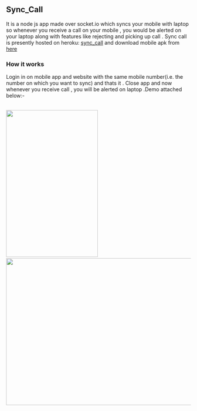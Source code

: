 <h2>Sync_Call</h2>
It is a node js app made over socket.io which syncs your mobile with laptop so whenever you receive a call on your mobile ,
you would be alerted on your laptop along with features like rejecting and picking up call . Sync call is presently hosted 
on heroku: <a href="https://sync-call.herokuapp.com/">sync_call</a> and download mobile apk from <a href="goo.gl/Ca8mDq">here</a>

<h3>How it works</h3>
Login in on mobile app and website with the same mobile number(i.e. the number on which you want to sync) and thats it .
Close app and now whenever you receive call , you will be alerted on laptop .Demo attached below:-<br><br>
<p float="left">
<img src="https://raw.githubusercontent.com/pkarira/Sync_Call_Backend/2176555eefd8d5e864cd7913cf4b20f9713d9916/assets/android.gif" width="250" height="400"/> &nbsp;&nbsp;&nbsp;
<img src="https://raw.githubusercontent.com/pkarira/Sync_Call_Backend/2176555eefd8d5e864cd7913cf4b20f9713d9916/assets/desktop.gif" width="600" height="400"/>
</p>

